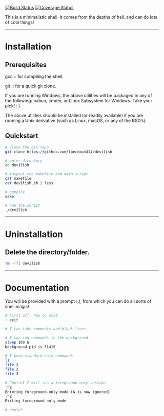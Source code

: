 [![Build Status](https://liambeckman.com/jenkins/job/devilish/badge/icon)](https://liambeckman.com/jenkins/job/devilish/)
[![Coverage Status](https://coveralls.io/repos/github/lbeckman314/devilish/badge.svg?branch=master&service=github)](https://coveralls.io/github/lbeckman314/devilish?branch=master)

This is a minimalistic shell. It comes from the depths of hell, and can do lots of cool things!

---

# Installation

## Prerequisites

gcc :: for compiling the shell.

git :: for a quick git clone.

If you are running Windows, the above utilities will be packaged in any of the following: babun, cmder, or Linux Subsystem for Windows. Take your pick! : )

The above utilities should be installed (or readily available) if you are running a Unix derivative (such as Linux, macOS, or any of the BSD’s).

## Quickstart

```sh
# clone the git repo
git clone https://github.com/lbeckman314/devilish

# enter directory
cd devilish

# inspect the makefile and main script
cat makefile
cat devilish.sh | less

# compile
make

# run the script
./devilish
```

---

# Uninstallation

##  Delete the directory/folder.

```sh
rm -rfI devilish
```

---

# Documentation

You will be provided with a prompt (:), from which you can do all sorts of shell magic!

```sh
# First off, how to exit
: exit

# I can take comments and blank lines

# I can run commands in the background
sleep 100 &
background pid is 31415

# I know standard unix commands
ls
file 1
file 2
file 3

# Control-Z will run a foreground-only session
:^Z
Entering foreground-only mode (& is now ignored)
:^Z
Exiting foreground-only mode

# neato!
```
